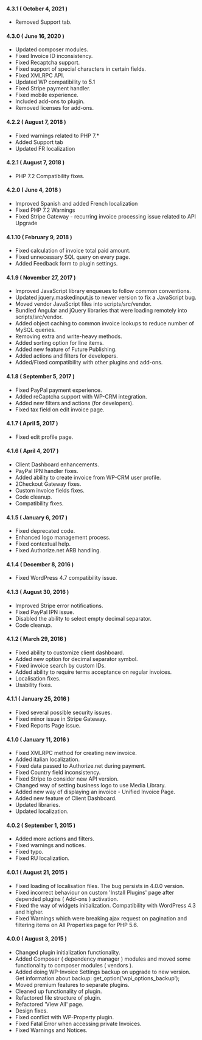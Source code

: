 #### 4.3.1 ( October 4, 2021 )
* Removed Support tab.

#### 4.3.0 ( June 16, 2020 )
* Updated composer modules.
* Fixed Invoice ID inconsistency.
* Fixed Recaptcha support.
* Fixed support of special characters in certain fields.
* Fixed XMLRPC API.
* Updated WP compatibility to 5.1
* Fixed Stripe payment handler.
* Fixed mobile experience.
* Included add-ons to plugin.
* Removed licenses for add-ons.

#### 4.2.2 ( August 7, 2018 )
* Fixed warnings related to PHP 7.*
* Added Support tab
* Updated FR localization

#### 4.2.1 ( August 7, 2018 )
* PHP 7.2 Compatibility fixes.

#### 4.2.0 ( June 4, 2018 )
* Improved Spanish and added French localization
* Fixed PHP 7.2 Warnings
* Fixed Stripe Gateway - recurring invoice processing issue related to API Upgrade

#### 4.1.10 ( February 9, 2018 )
* Fixed calculation of invoice total paid amount.
* Fixed unnecessary SQL query on every page.
* Added Feedback form to plugin settings.

#### 4.1.9 ( November 27, 2017 )
* Improved JavaScript library enqueues to follow common conventions.
* Updated jquery.maskedinput.js to newer version to fix a JavaScript bug.
* Moved vendor JavaScript files into scripts/src/vendor.
* Bundled Angular and jQuery libraries that were loading remotely into scripts/src/vendor.
* Added object caching to common invoice lookups to reduce number of MySQL queries.
* Removing extra and write-heavy methods.
* Added sorting option for line items.
* Added new feature of Future Publishing.
* Added actions and filters for developers.
* Added/Fixed compatibility with other plugins and add-ons.

#### 4.1.8 ( September 5, 2017 )
* Fixed PayPal payment experience.
* Added reCaptcha support with WP-CRM integration.
* Added new filters and actions (for developers).
* Fixed tax field on edit invoice page.

#### 4.1.7 ( April 5, 2017 )
* Fixed edit profile page.

#### 4.1.6 ( April 4, 2017 )
* Client Dashboard enhancements.
* PayPal IPN handler fixes.
* Added ability to create invoice from WP-CRM user profile.
* 2Checkout Gateway fixes.
* Custom invoice fields fixes.
* Code cleanup.
* Compatibility fixes.

#### 4.1.5 ( January 6, 2017 )
* Fixed deprecated code.
* Enhanced logo management process.
* Fixed contextual help.
* Fixed Authorize.net ARB handling.

#### 4.1.4 ( December 8, 2016 )
* Fixed WordPress 4.7 compatibility issue.

#### 4.1.3 ( August 30, 2016 )
* Improved Stripe error notifications.
* Fixed PayPal IPN issue.
* Disabled the ability to select empty decimal separator.
* Code cleanup.

#### 4.1.2 ( March 29, 2016 )
* Fixed ability to customize client dashboard.
* Added new option for decimal separator symbol.
* Fixed invoice search by custom IDs.
* Added ability to require terms acceptance on regular invoices.
* Localisation fixes.
* Usability fixes.

#### 4.1.1 ( January 25, 2016 )
* Fixed several possible security issues.
* Fixed minor issue in Stripe Gateway.
* Fixed Reports Page issue.

#### 4.1.0 ( January 11, 2016 )
* Fixed XMLRPC method for creating new invoice.
* Added italian localization.
* Fixed data passed to Authorize.net during payment.
* Fixed Country field inconsistency.
* Fixed Stripe to consider new API version.
* Changed way of setting business logo to use Media Library.
* Added new way of displaying an invoice - Unified Invoice Page.
* Added new feature of Client Dashboard.
* Updated libraries.
* Updated localization.

#### 4.0.2 ( September 1, 2015 )
* Added more actions and filters.
* Fixed warnings and notices.
* Fixed typo.
* Fixed RU localization.

#### 4.0.1 ( August 21, 2015 )
* Fixed loading of localisation files. The bug persists in 4.0.0 version.
* Fixed incorrect behaviour on custom 'Install Plugins' page after depended plugins ( Add-ons ) activation.
* Fixed the way of widgets initialization. Compatibility with WordPress 4.3 and higher.
* Fixed Warnings which were breaking ajax request on pagination and filtering items on All Properties page for PHP 5.6.

#### 4.0.0 ( August 3, 2015 )
* Changed plugin initialization functionality.
* Added Composer ( dependency manager ) modules and moved some functionality to composer modules ( vendors ).
* Added doing WP-Invoice Settings backup on upgrade to new version. Get information about backup: get_option('wpi_options_backup');
* Moved premium features to separate plugins.
* Cleaned up functionality of plugin.
* Refactored file structure of plugin.
* Refactored 'View All' page.
* Design fixes.
* Fixed conflict with WP-Property plugin.
* Fixed Fatal Error when accessing private Invoices.
* Fixed Warnings and Notices.